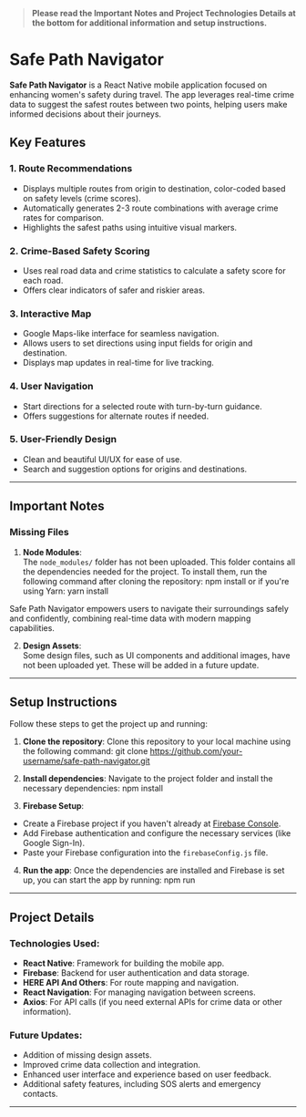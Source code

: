 > **Please read the Important Notes and Project Technologies Details at the bottom for additional information and setup instructions.**
# Safe Path Navigator  

**Safe Path Navigator** is a React Native mobile application focused on enhancing women's safety during travel. The app leverages real-time crime data to suggest the safest routes between two points, helping users make informed decisions about their journeys.  

## Key Features  

### 1. Route Recommendations  
- Displays multiple routes from origin to destination, color-coded based on safety levels (crime scores).  
- Automatically generates 2-3 route combinations with average crime rates for comparison.  
- Highlights the safest paths using intuitive visual markers.  

### 2. Crime-Based Safety Scoring  
- Uses real road data and crime statistics to calculate a safety score for each road.  
- Offers clear indicators of safer and riskier areas.  

### 3. Interactive Map  
- Google Maps-like interface for seamless navigation.  
- Allows users to set directions using input fields for origin and destination.  
- Displays map updates in real-time for live tracking.  

### 4. User Navigation  
- Start directions for a selected route with turn-by-turn guidance.  
- Offers suggestions for alternate routes if needed.  

### 5. User-Friendly Design  
- Clean and beautiful UI/UX for ease of use.  
- Search and suggestion options for origins and destinations.




---

## Important Notes

### Missing Files
1. **Node Modules**:  
   The `node_modules/` folder has not been uploaded. This folder contains all the dependencies needed for the project. To install them, run the following command after cloning the repository:
   npm install
   or if you're using Yarn:
   yarn install

Safe Path Navigator empowers users to navigate their surroundings safely and confidently, combining real-time data with modern mapping capabilities.

2. **Design Assets**:  
Some design files, such as UI components and additional images, have not been uploaded yet. These will be added in a future update. 

---


## Setup Instructions

Follow these steps to get the project up and running:

1. **Clone the repository**:
Clone this repository to your local machine using the following command:
git clone https://github.com/your-username/safe-path-navigator.git


2. **Install dependencies**:
Navigate to the project folder and install the necessary dependencies:
npm install


3. **Firebase Setup**:
- Create a Firebase project if you haven't already at [Firebase Console](https://console.firebase.google.com/).
- Add Firebase authentication and configure the necessary services (like Google Sign-In).
- Paste your Firebase configuration into the `firebaseConfig.js` file.

4. **Run the app**:
Once the dependencies are installed and Firebase is set up, you can start the app by running:
npm run 


---

## Project Details

### **Technologies Used**:
- **React Native**: Framework for building the mobile app.
- **Firebase**: Backend for user authentication and data storage.
- **HERE API And Others**: For route mapping and navigation.
- **React Navigation**: For managing navigation between screens.
- **Axios**: For API calls (if you need external APIs for crime data or other information).

### **Future Updates**:
- Addition of missing design assets.
- Improved crime data collection and integration.
- Enhanced user interface and experience based on user feedback.
- Additional safety features, including SOS alerts and emergency contacts.

---

